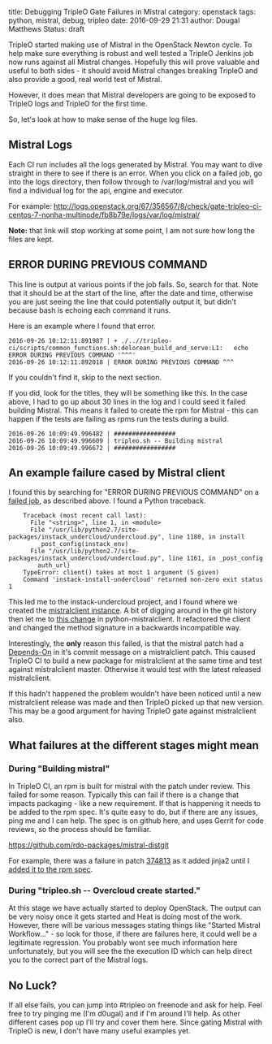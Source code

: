 title: Debugging TripleO Gate Failures in Mistral
category: openstack
tags: python, mistral, debug, tripleo
date: 2016-09-29 21:31
author: Dougal Matthews
Status: draft

TripleO started making use of Mistral in the OpenStack Newton cycle. To help
make sure everything is robust and well tested a TripleO Jenkins job now runs
against all Mistral changes. Hopefully this will prove valuable and useful to
both sides - it should avoid Mistral changes breaking TripleO and also
provide a good, real world test of Mistral.

However, it does mean that Mistral developers are going to be exposed to
TripleO logs and TripleO for the first time.

So, let's look at how to make sense of the huge log files.

## Mistral Logs

Each CI run includes all the logs generated by Mistral. You may want to dive straight in there to see if there is an error. When you click on a failed job, go into the logs directory, then follow through to /var/log/mistral and
you will find a individual log for the api, engine and executor.

For example: http://logs.openstack.org/67/356567/8/check/gate-tripleo-ci-centos-7-nonha-multinode/fb8b79e/logs/var/log/mistral/

**Note:** that link will stop working at some point, I am not sure how long the files are kept.


## ERROR DURING PREVIOUS COMMAND

This line is output at various points if the job fails. So, search for that.
Note that it should be at the start of the line, after the date and time,
otherwise you are just seeing the line that could potentially output it, but
didn't because bash is echoing each command it runs.

Here is an example where I found that error.

```
2016-09-26 10:12:11.891987 | + ./..//tripleo-ci/scripts/common_functions.sh:delorean_build_and_serve:L1:   echo ERROR DURING PREVIOUS COMMAND '^^^'
2016-09-26 10:12:11.892018 | ERROR DURING PREVIOUS COMMAND ^^^
```

If you couldn't find it, skip to the next section.

If you did, look for the titles, they will be something like this. In the
case above, I had to go up about 30 lines in the log and I could seed it
failed building Mistral. This means it failed to create the rpm for Mistral -
this can happen if the tests are failing as rpms run the tests during a
build.

```
2016-09-26 10:09:49.996482 | #################
2016-09-26 10:09:49.996609 | tripleo.sh -- Building mistral
2016-09-26 10:09:49.996672 | #################
```

## An example failure cased by Mistral client

I found this by searching for "ERROR DURING PREVIOUS COMMAND" on a [failed
job], as described above. I found a Python traceback.

```
    Traceback (most recent call last):
      File "<string>", line 1, in <module>
      File "/usr/lib/python2.7/site-packages/instack_undercloud/undercloud.py", line 1180, in install
        _post_config(instack_env)
      File "/usr/lib/python2.7/site-packages/instack_undercloud/undercloud.py", line 1161, in _post_config
        auth_url)
    TypeError: client() takes at most 1 argument (5 given)
    Command 'instack-install-undercloud' returned non-zero exit status 1
```

This led me to the instack-undercloud project, and I found where we created
the [mistralclient instance]. A bit of digging around in the git history then
let me to [this change] in python-mistralclient. It refactored the client and
changed the method signature in a backwards incompatible way.

Interestingly, the **only** reason this failed, is that the mistral patch had
a [Depends-On] in it's commit message on a mistralclient patch. This caused
TripleO CI to build a new package for mistralclient at the same time and test
against mistralclient master. Otherwise it would test with the latest
released mistralclient.

If this hadn't happened the problem wouldn't have been noticed until a new
mistralclient release was made and then TripleO picked up that new version.
This may be a good argument for having TripleO gate against mistralclient
also.


## What failures at the different stages might mean

### During "Building mistral"

In TripleO CI, an rpm is built for mistral with the patch under review. This
failed for some reason. Typically this can fail if there is a change that
impacts packaging - like a new requirement. If that is happening it needs to
be added to the rpm spec. It's quite easy to do, but if there are any issues,
ping me and I can help. The spec is on github here, and uses Gerrit for code
reviews, so the process should be familiar.

https://github.com/rdo-packages/mistral-distgit

For example, there was a failure in patch [374813](https://review.openstack.org/#/c/374813/) as it added jinja2 until I [added it to the rpm spec].

### During "tripleo.sh -- Overcloud create started."

At this stage we have actually started to deploy OpenStack. The output can be very noisy once it gets started and Heat is doing most of the work. However, there will be various messages stating things like "Started Mistral Workflow..." - so look for those, if there are failures here, it could well be a legitimate regression. You probably wont see much information here unfortunately, but you will see the the execution ID which can help direct you to the correct part of the Mistral logs.

## No Luck?

If all else fails, you can jump into #tripleo on freenode and ask for help. Feel free to try pinging me (I'm d0ugal) and if I'm around I'll help. As other different cases pop up I'll try and cover them here. Since gating Mistral with TripleO is new, I don't have many useful examples yet.

[this change]: https://review.openstack.org/#/c/371234/
[failed job]: https://review.openstack.org/#/c/356567/
[mistralclient instance]: https://github.com/openstack/instack-undercloud/blob/5e01225f94314569af1f14503e7abc5631a32e63/instack_undercloud/undercloud.py#L1160-L1161
[Depends-On]: http://docs.openstack.org/infra/manual/developers.html#cross-repository-dependencies
[added it to the rpm spec]: https://review.rdoproject.org/r/#/c/2782/

